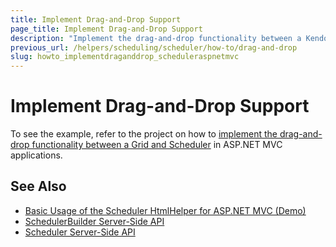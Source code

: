 ```yaml
---
title: Implement Drag-and-Drop Support
page_title: Implement Drag-and-Drop Support
description: "Implement the drag-and-drop functionality between a Kendo UI Grid and Scheduler in ASP.NET MVC applications."
previous_url: /helpers/scheduling/scheduler/how-to/drag-and-drop
slug: howto_implementdraganddrop_scheduleraspnetmvc
---
```


# Implement Drag-and-Drop Support

To see the example, refer to the project on how to [implement the drag-and-drop functionality between a Grid and Scheduler](https://github.com/telerik/ui-for-aspnet-mvc-examples/tree/master/scheduler/scheduler-drag-and-drop) in ASP.NET MVC applications.

## See Also

* [Basic Usage of the Scheduler HtmlHelper for ASP.NET MVC (Demo)](https://demos.telerik.com/aspnet-mvc/scheduler)
* [SchedulerBuilder Server-Side API](https://docs.telerik.com/aspnet-mvc/api/Kendo.Mvc.UI.Fluent/SchedulerBuilder)
* [Scheduler Server-Side API](/api/scheduler)
